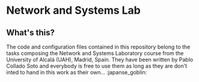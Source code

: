 # Network and Systems Lab

## What's this?
The code and configuration files contained in this repository belong to the tasks composing the Network and Systems Laboratory course from the University of Alcalá (UAH), Madrid, Spain. They have been written by Pablo Collado Soto and everybody is free to use them as long as they are don't inted to hand in this work as their own... :japanse_goblin:
